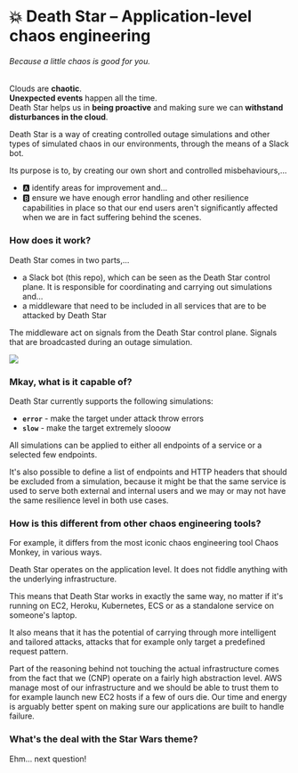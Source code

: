 # :boom: Death Star – Application-level chaos engineering
###### _Because a little chaos is good for you._

Clouds are **chaotic**.<br />
**Unexpected events** happen all the time.<br />
Death Star helps us in **being proactive** and making sure we can **withstand disturbances in the cloud**.

Death Star is a way of creating controlled outage simulations and other types of simulated chaos in our environments, through the means of a Slack bot.

Its purpose is to, by creating our own short and controlled misbehaviours,...

- 🅰️ identify areas for improvement and...
- 🅱️ ensure we have enough error handling and other resilience capabilities in place so that our end users aren't significantly affected when we are in fact suffering behind the scenes.

### How does it work?

Death Star comes in two parts,...

- a Slack bot (this repo), which can be seen as the Death Star control plane. It is responsible for coordinating and carrying out simulations and...
- a middleware that need to be included in all services that are to be attacked by Death Star

The middleware act on signals from the Death Star control plane. Signals that are broadcasted during an outage simulation.

<a href="https://docs.google.com/drawings/d/1vuGsxQV6C2ggSQ-Fmfb195U48jDyO6awa9fXyeqOpAg/edit"><img src="https://docs.google.com/drawings/d/e/2PACX-1vTJ9IzmknGF72W6tFJyG0Ef4PLeKruBMglTd2n486AQsfGyknZOtgFzHd9odVx_Cz-9h3nVz3IbZJJa/pub?w=1438&amp;h=848"></a>

### Mkay, what is it capable of?

Death Star currently supports the following simulations:

- **`error`** - make the target under attack throw errors
- **`slow`** - make the target extremely slooow

All simulations can be applied to either all endpoints of a service or a selected few endpoints.

It's also possible to define a list of endpoints and HTTP headers that should be excluded from a simulation, because it might be that the same service is used to serve both external and internal users and we may or may not have the same resilience level in both use cases.

### How is this different from other chaos engineering tools?

For example, it differs from the most iconic chaos engineering tool Chaos Monkey, in various ways.

Death Star operates on the application level. It does not fiddle anything with the underlying infrastructure.

This means that Death Star works in exactly the same way, no matter if it's running on EC2, Heroku, Kubernetes, ECS or as a standalone service on someone's laptop.

It also means that it has the potential of carrying through more intelligent and tailored attacks, attacks that for example only target a predefined request pattern.

Part of the reasoning behind not touching the actual infrastructure comes from the fact that we (CNP) operate on a fairly high abstraction level. AWS manage most of our infrastructure and we should be able to trust them to for example launch new EC2 hosts if a few of ours die. Our time and energy is arguably better spent on making sure our applications are built to handle failure.

### What's the deal with the Star Wars theme?

Ehm... next question!
